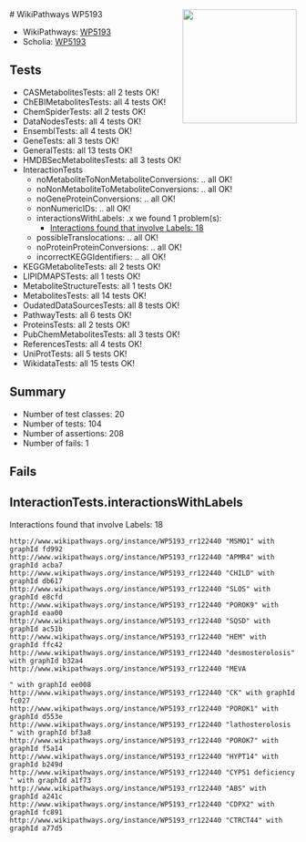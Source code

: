 <img style="float: right; width: 200px" src="https://upload.wikimedia.org/wikipedia/commons/thumb/8/83/Wplogo_with_text_500.png/640px-Wplogo_with_text_500.png" />
# WikiPathways WP5193

* WikiPathways: [WP5193](https://wikipathways.org/pathways/WP5193)
* Scholia: [WP5193](https://scholia.toolforge.org/wikipathways/WP5193)
## Tests
* CASMetabolitesTests: all 2 tests OK!
* ChEBIMetabolitesTests: all 4 tests OK!
* ChemSpiderTests: all 2 tests OK!
* DataNodesTests: all 4 tests OK!
* EnsemblTests: all 4 tests OK!
* GeneTests: all 3 tests OK!
* GeneralTests: all 13 tests OK!
* HMDBSecMetabolitesTests: all 3 tests OK!
* InteractionTests
    * noMetaboliteToNonMetaboliteConversions: .. all OK!
    * noNonMetaboliteToMetaboliteConversions: .. all OK!
    * noGeneProteinConversions: .. all OK!
    * nonNumericIDs: .. all OK!
    * interactionsWithLabels: .x we found 1 problem(s):
        * [Interactions found that involve Labels: 18](#fe97a8c0)
    * possibleTranslocations: .. all OK!
    * noProteinProteinConversions: .. all OK!
    * incorrectKEGGIdentifiers: .. all OK!
* KEGGMetaboliteTests: all 2 tests OK!
* LIPIDMAPSTests: all 1 tests OK!
* MetaboliteStructureTests: all 1 tests OK!
* MetabolitesTests: all 14 tests OK!
* OudatedDataSourcesTests: all 8 tests OK!
* PathwayTests: all 6 tests OK!
* ProteinsTests: all 2 tests OK!
* PubChemMetabolitesTests: all 3 tests OK!
* ReferencesTests: all 4 tests OK!
* UniProtTests: all 5 tests OK!
* WikidataTests: all 15 tests OK!


## Summary

* Number of test classes: 20
* Number of tests: 104
* Number of assertions: 208
* Number of fails: 1

## Fails

<a name="fe97a8c0" />

## InteractionTests.interactionsWithLabels

Interactions found that involve Labels: 18
```
http://www.wikipathways.org/instance/WP5193_rr122440 "MSMO1" with graphId fd992
http://www.wikipathways.org/instance/WP5193_rr122440 "APMR4" with graphId acba7
http://www.wikipathways.org/instance/WP5193_rr122440 "CHILD" with graphId db617
http://www.wikipathways.org/instance/WP5193_rr122440 "SLOS" with graphId e8cfd
http://www.wikipathways.org/instance/WP5193_rr122440 "POROK9" with graphId eaa00
http://www.wikipathways.org/instance/WP5193_rr122440 "SQSD" with graphId ac51b
http://www.wikipathways.org/instance/WP5193_rr122440 "HEM" with graphId ffc42
http://www.wikipathways.org/instance/WP5193_rr122440 "desmosterolosis" with graphId b32a4
http://www.wikipathways.org/instance/WP5193_rr122440 "MEVA

" with graphId ee008
http://www.wikipathways.org/instance/WP5193_rr122440 "CK" with graphId fc027
http://www.wikipathways.org/instance/WP5193_rr122440 "POROK1" with graphId d553e
http://www.wikipathways.org/instance/WP5193_rr122440 "lathosterolosis
" with graphId bf3a8
http://www.wikipathways.org/instance/WP5193_rr122440 "POROK7" with graphId f5a14
http://www.wikipathways.org/instance/WP5193_rr122440 "HYPT14" with graphId b249d
http://www.wikipathways.org/instance/WP5193_rr122440 "CYP51 deficiency
" with graphId a1f73
http://www.wikipathways.org/instance/WP5193_rr122440 "ABS" with graphId a241c
http://www.wikipathways.org/instance/WP5193_rr122440 "CDPX2" with graphId fc891
http://www.wikipathways.org/instance/WP5193_rr122440 "CTRCT44" with graphId a77d5
```

